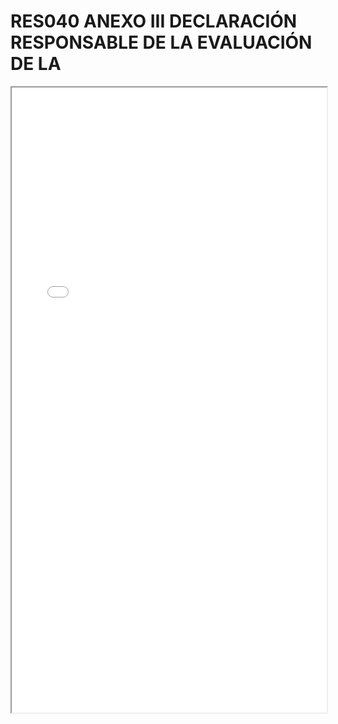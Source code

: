 # RES040 ANEXO III DECLARACIÓN RESPONSABLE DE LA EVALUACIÓN DE LA

<iframe src="../RES040 ANEXO III DECLARACIÓN RESPONSABLE DE LA EVALUACIÓN DE LA.pdf" width="100%" height="1000px"></iframe>
